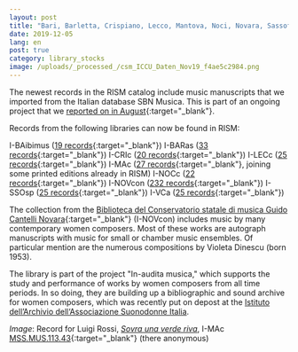 ```yaml
---
layout: post
title: "Bari, Barletta, Crispiano, Lecco, Mantova, Noci, Novara, Sassoferrato, and Vercelli"
date: 2019-12-05
lang: en
post: true
category: library_stocks
image: /uploads/_processed_/csm_ICCU_Daten_Nov19_f4ae5c2984.png
---
```



The newest records in the RISM catalog include music manuscripts that we imported from the Italian database SBN Musica. This is part of an ongoing project that we [reported on in August](http://www.rism.info/en/home/newsdetails/article/64/new-music-manuscripts-from-italy-iccu-in-rism.html){:target="_blank"}.

Records from the following libraries can now be found in RISM:

I-BAibimus ([19 records](https://opac.rism.info/search?View=rism&siglum=I-BAibimus&Language=en){:target="_blank"})
I-BARas ([33 records](https://opac.rism.info/search?View=rism&siglum=I-BARas&Language=en){:target="_blank"})
I-CRIc ([20 records](https://opac.rism.info/search?View=rism&siglum=I-CRIc&Language=en){:target="_blank"})
I-LECc ([25 records](https://opac.rism.info/search?View=rism&siglum=I-LECc&Language=en){:target="_blank"})
I-MAc ([27 records](https://opac.rism.info/search?View=rism&siglum=I-MAc&Language=en){:target="_blank"}, joining some printed editions already in RISM)
I-NOCc ([22 records](https://opac.rism.info/search?View=rism&siglum=I-NOCc&Language=en){:target="_blank"})
I-NOVcon ([232 records](https://opac.rism.info/search?View=rism&siglum=I-NOVcon&Language=en){:target="_blank"})
I-SSOsp ([25 records](https://opac.rism.info/search?View=rism&siglum=I-SSOsp&Language=en){:target="_blank"})
I-VCa ([25 records](https://opac.rism.info/search?View=rism&siglum=I-VCa&Language=en){:target="_blank"})

The collection from the [Biblioteca del Conservatorio statale di musica Guido Cantelli Novara](https://consno.it/biblioteca/){:target="_blank"} (I-NOVcon) includes music by many contemporary women composers. Most of these works are autograph manuscripts with music for small or chamber music ensembles. Of particular mention are the numerous compositions by Violeta Dinescu (born 1953).

The library is part of the project "In-audita musica," which supports the study and performance of works by women composers from all time periods. In so doing, they are building up a bibliographic and sound archive for women composers, which was recently put on depost at the [Istituto dell’Archivio dell‘Associazione Suonodonne Italia](http://inauditamusica.consno.it/ "external-link-new-window").


_Image_: Record for Luigi Rossi, [_Sovra una verde riva_](https://opac.rism.info/search?id=850736349&View=rism), I-MAc [MSS.MUS.113.43](http://id.sbn.it/bid/MSM0141670){:target="_blank"} (there anonymous)



<script type="text/javascript">var switchTo5x=true;</script><script type="text/javascript" src="http://w.sharethis.com/button/buttons.js"></script><script type="text/javascript">stLight.options({publisher: "9b601438-1ce1-49d8-bfd7-9cff5df54c17", doNotHash: false, doNotCopy: false, hashAddressBar: false});</script>